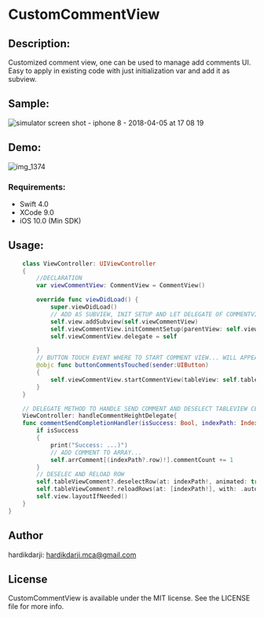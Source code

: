 # CustomCommentView

## Description:
Customized comment view, one can be used to manage add comments UI. Easy to apply in existing code with just initialization var and add it as subview.

## Sample:
![simulator screen shot - iphone 8 - 2018-04-05 at 17 08 19](https://user-images.githubusercontent.com/3232087/38364583-e3543358-38f6-11e8-94db-f9138429b94f.png)

## Demo:
![img_1374](https://user-images.githubusercontent.com/3232087/38365028-6fc5ec68-38f8-11e8-97c1-fa9bc39455a0.GIF)

### Requirements:
- Swift 4.0
- XCode 9.0
- iOS 10.0 (Min SDK)

## Usage:
```Swift
    class ViewController: UIViewController 
    {
        //DECLARATION
        var viewCommentView: CommentView = CommentView()

        override func viewDidLoad() {
            super.viewDidLoad()
            // ADD AS SUBVIEW, INIT SETUP AND LET DELEGATE OF COMMENTVIEW TO SELF
            self.view.addSubview(self.viewCommentView)
            self.viewCommentView.initCommentSetup(parentView: self.view)
            self.viewCommentView.delegate = self

        }
        // BUTTON TOUCH EVENT WHERE TO START COMMENT VIEW... WILL APPEAR WITH KEYBOARD AND COMMENT VIEW ABOEVE KEYBOARD...
        @objc func buttonCommentsTouched(sender:UIButton)
        {
            self.viewCommentView.startCommentView(tableView: self.tableViewComment!, sender: sender)
        }
    }

    // DELEGATE METHOD TO HANDLE SEND COMMENT AND DESELECT TABLEVIEW CELL...
    ViewController: handleCommentHeightDelegate{
    func commentSendCompletionHandler(isSuccess: Bool, indexPath: IndexPath?, commentText: String?) {
        if isSuccess
        {
            print("Success: ...)")
            // ADD COMMENT TO ARRAY...
            self.arrComment[(indexPath?.row)!].commentCount += 1
        }
        // DESELEC AND RELOAD ROW
        self.tableViewComment?.deselectRow(at: indexPath!, animated: true)
        self.tableViewComment?.reloadRows(at: [indexPath!], with: .automatic)
        self.view.layoutIfNeeded()
    }
}
```
## Author
hardikdarji: hardikdarji.mca@gmail.com

## License
CustomCommentView is available under the MIT license. See the LICENSE file for more info.
